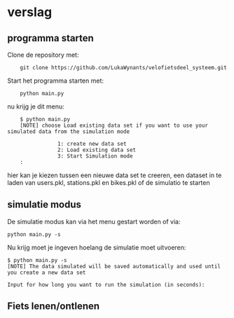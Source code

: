 # verslag

## programma starten
Clone de repository met:

        git clone https://github.com/LukaWynants/velofietsdeel_systeem.git

Start het programma starten met:

        python main.py

nu krijg je dit menu:

        $ python main.py 
        [NOTE] choose Load existing data set if you want to use your simulated data from the simulation mode

                    1: create new data set
                    2: Load existing data set
                    3: Start Simulation mode
        :

hier kan je kiezen tussen een nieuwe data set te creeren, een dataset in te laden van users.pkl, stations.pkl en bikes.pkl of de simulatio te starten

## simulatie modus

De simulatie modus kan via het menu gestart worden of via:

    python main.py -s

Nu krijg moet je ingeven hoelang de simulatie moet uitvoeren:

    $ python main.py -s
    [NOTE] The data simulated will be saved automatically and used until you create a new data set

    Input for how long you want to run the simulation (in seconds):


## Fiets lenen/ontlenen

